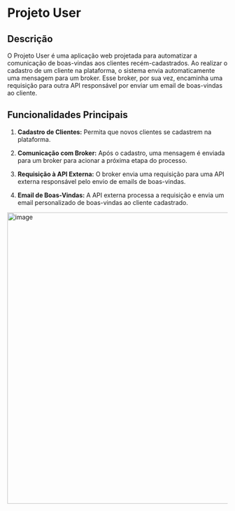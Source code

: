 # Projeto User

## Descrição

O Projeto User é uma aplicação web projetada para automatizar a comunicação de boas-vindas aos clientes recém-cadastrados. Ao realizar o cadastro de um cliente na plataforma, o sistema envia automaticamente uma mensagem para um broker. Esse broker, por sua vez, encaminha uma requisição para outra API responsável por enviar um email de boas-vindas ao cliente.

## Funcionalidades Principais

1. **Cadastro de Clientes:** Permita que novos clientes se cadastrem na plataforma.

2. **Comunicação com Broker:** Após o cadastro, uma mensagem é enviada para um broker para acionar a próxima etapa do processo.

3. **Requisição à API Externa:** O broker envia uma requisição para uma API externa responsável pelo envio de emails de boas-vindas.

4. **Email de Boas-Vindas:** A API externa processa a requisição e envia um email personalizado de boas-vindas ao cliente cadastrado.

<img width="664" alt="image" src="https://github.com/otaviooasc/ms-user/assets/52991335/80851934-8c31-4744-80b6-f60be79e24e3">
